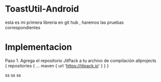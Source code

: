 # ToastUtil-Android
esta es mi primera libreria en git hub , haremos las pruebas correspondientes

# Implementacion
Paso 1. Agrega el repositorio JitPack a tu archivo de compilación
allprojects {
	repositories {
		...
		maven { url 'https://jitpack.io' }
	}
}
  
ss
ss
ss

